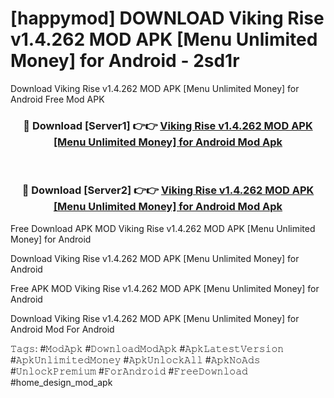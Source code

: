 # [happymod] DOWNLOAD Viking Rise v1.4.262 MOD APK [Menu Unlimited Money] for Android - 2sd1r
Download Viking Rise v1.4.262 MOD APK [Menu Unlimited Money] for Android Free Mod APK

<div align="center">
<h3>🔴 Download [Server1] 👉👉 <a href="https://apk-comot.site?title=Viking_Rise_v1.4.262_MOD_APK_[Menu_Unlimited_Money]_for_Android">Viking Rise v1.4.262 MOD APK [Menu Unlimited Money] for Android Mod Apk</a></h3><br>

<h3>🔴 Download [Server2] 👉👉 <a href="https://apk-comot.site?title=Viking_Rise_v1.4.262_MOD_APK_[Menu_Unlimited_Money]_for_Android">Viking Rise v1.4.262 MOD APK [Menu Unlimited Money] for Android Mod Apk</a></h3>
</div>


Free Download APK MOD Viking Rise v1.4.262 MOD APK [Menu Unlimited Money] for Android

Download Viking Rise v1.4.262 MOD APK [Menu Unlimited Money] for Android 

Free APK MOD Viking Rise v1.4.262 MOD APK [Menu Unlimited Money] for Android 

Download Viking Rise v1.4.262 MOD APK [Menu Unlimited Money] for Android Mod For Android

𝚃𝚊𝚐𝚜: #𝙼𝚘𝚍𝙰𝚙𝚔 #𝙳𝚘𝚠𝚗𝚕𝚘𝚊𝚍𝙼𝚘𝚍𝙰𝚙𝚔 #𝙰𝚙𝚔𝙻𝚊𝚝𝚎𝚜𝚝𝚅𝚎𝚛𝚜𝚒𝚘𝚗 #𝙰𝚙𝚔𝚄𝚗𝚕𝚒𝚖𝚒𝚝𝚎𝚍𝙼𝚘𝚗𝚎𝚢 #𝙰𝚙𝚔𝚄𝚗𝚕𝚘𝚌𝚔𝙰𝚕𝚕 #𝙰𝚙𝚔𝙽𝚘𝙰𝚍𝚜 #𝚄𝚗𝚕𝚘𝚌𝚔𝙿𝚛𝚎𝚖𝚒𝚞𝚖 #𝙵𝚘𝚛𝙰𝚗𝚍𝚛𝚘𝚒𝚍 #𝙵𝚛𝚎𝚎𝙳𝚘𝚠𝚗𝚕𝚘𝚊𝚍 #home_design_mod_apk